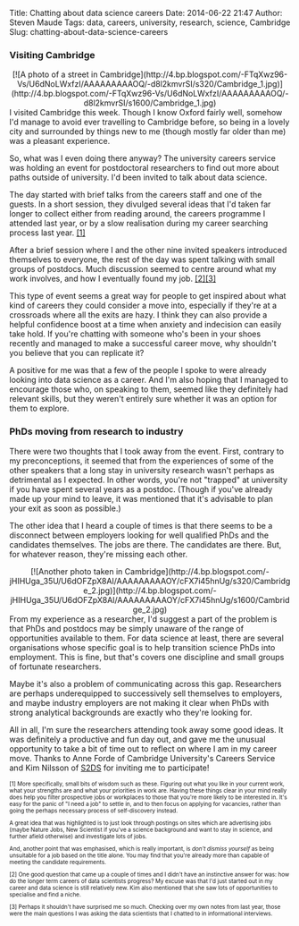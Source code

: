 Title: Chatting about data science careers
Date: 2014-06-22 21:47
Author: Steven Maude
Tags: data, careers, university, research, science, Cambridge
Slug: chatting-about-data-science-careers

### Visiting Cambridge

<div class="separator" style="clear: both; text-align: center;">
[![A photo of a street in
Cambridge](http://4.bp.blogspot.com/-FTqXwz96-Vs/U6dNoLWxfzI/AAAAAAAAAOQ/-d8l2kmvrSI/s320/Cambridge_1.jpg)](http://4.bp.blogspot.com/-FTqXwz96-Vs/U6dNoLWxfzI/AAAAAAAAAOQ/-d8l2kmvrSI/s1600/Cambridge_1.jpg)

</div>
I visited Cambridge this week. Though I know Oxford fairly well, somehow
I'd manage to avoid ever travelling to Cambridge before, so being in a
lovely city and surrounded by things new to me (though mostly far older
than me) was a pleasant experience.

So, what was I even doing there anyway? The university careers service
was holding an event for postdoctoral researchers to find out more about
paths outside of university. I'd been invited to talk about data
science.

The day started with brief talks from the careers staff and one of the
guests. In a short session, they divulged several ideas that I'd taken
far longer to collect either from reading around, the careers programme
I attended last year, or by a slow realisation during my career
searching process last year. [[1]](#f1)

After a brief session where I and the other nine invited speakers
introduced themselves to everyone, the rest of the day was spent talking
with small groups of postdocs. Much discussion seemed to centre around
what my work involves, and how I eventually found my job.
[[2]](#f2)[[3]](#f3)

This type of event seems a great way for people to get inspired about
what kind of careers they could consider a move into, especially if
they're at a crossroads where all the exits are hazy. I think they can
also provide a helpful confidence boost at a time when anxiety and
indecision can easily take hold. If you're chatting with someone who's
been in your shoes recently and managed to make a successful career
move, why shouldn't you believe that you can replicate it?

A positive for me was that a few of the people I spoke to were already
looking into data science as a career. And I'm also hoping that I
managed to encourage those who, on speaking to them, seemed like they
definitely had relevant skills, but they weren't entirely sure whether
it was an option for them to explore.

### PhDs moving from research to industry

There were two thoughts that I took away from the event. First, contrary
to my preconceptions, it seemed that from the experiences of some of the
other speakers that a long stay in university research wasn't perhaps as
detrimental as I expected. In other words, you're not "trapped" at
university if you have spent several years as a postdoc. (Though if
you've already made up your mind to leave, it was mentioned that it's
advisable to plan your exit as soon as possible.)

The other idea that I heard a couple of times is that there seems to be
a disconnect between employers looking for well qualified PhDs and the
candidates themselves. The jobs are there. The candidates are there.
But, for whatever reason, they're missing each other.

<div class="separator" style="clear: both; text-align: center;">
[![Another photo taken in
Cambridge](http://4.bp.blogspot.com/-jHIHUga_35U/U6dOFZpX8AI/AAAAAAAAAOY/cFX7i45hnUg/s320/Cambridge_2.jpg)](http://4.bp.blogspot.com/-jHIHUga_35U/U6dOFZpX8AI/AAAAAAAAAOY/cFX7i45hnUg/s1600/Cambridge_2.jpg)

</div>
From my experience as a researcher, I'd suggest a part of the problem is
that PhDs and postdocs may be simply unaware of the range of
opportunities available to them. For data science at least, there are
several organisations whose specific goal is to help transition science
PhDs into employment. This is fine, but that's covers one discipline and
small groups of fortunate researchers.

Maybe it's also a problem of communicating across this gap. Researchers
are perhaps underequipped to successively sell themselves to employers,
and maybe industry employers are not making it clear when PhDs with
strong analytical backgrounds are exactly who they're looking for.

All in all, I'm sure the researchers attending took away some good
ideas. It was definitely a productive and fun day out, and gave me the
unusual opportunity to take a bit of time out to reflect on where I am
in my career move. Thanks to Anne Forde of Cambridge University's
Careers Service and Kim Nilsson of [S2DS](http://s2ds.org/) for inviting
me to participate!

<div style="font-size: x-small;">
<a name="f1">[1]</a> More specifically, small bits of wisdom such as
these. Figuring out what you like in your current work, what your
strengths are and what your priorities in work are. Having these things
clear in your mind really does help you filter prospective jobs or
workplaces to those that you're more likely to be interested in. It's
easy for the panic of "I need a job" to settle in, and to then focus on
applying for vacancies, rather than going the perhaps necessary process
of self-discovery instead.

A great idea that was highlighted is to just look through postings on
sites which are advertising jobs (maybe Nature Jobs, New Scientist if
you've a science background and want to stay in science, and further
afield otherwise) and investigate lots of jobs.

And, another point that was emphasised, which is really important, is
*don't dismiss yourself* as being unsuitable for a job based on the
title alone. You may find that you're already more than capable of
meeting the candidate requirements.

<a name="f2">[2]</a> One good question that came up a couple of times
and I didn't have an instinctive answer for was: how do the longer term
careers of data scientists progress? My excuse was that I'd just started
out in my career and data science is still relatively new. Kim also
mentioned that she saw lots of opportunities to specialise and find a
niche.

<a name="f3">[3]</a> Perhaps it shouldn't have surprised me so much.
Checking over my own notes from last year, those were the main questions
I was asking the data scientists that I chatted to in informational
interviews.

</div>
</p>

